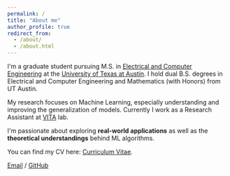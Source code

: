 ```yaml
---
permalink: /
title: "About me"
author_profile: true
redirect_from: 
  - /about/
  - /about.html
---
```



I'm a graduate student pursuing M.S. in [Electrical and Computer Engineering](https://www.ece.utexas.edu/) at the [University of Texas at Austin](https://www.utexas.edu/). I hold dual B.S. degrees in Electrical and Computer Engineering and Mathematics (with Honors) from UT Austin.

My research focuses on Machine Learning, especially understanding and improving the generalization of models. Currently I work as a Research Assistant at [VITA](https://vita-group.github.io/group.html) lab.

I'm passionate about exploring **real-world applications** as well as the **theoretical understandings** behind ML algorithms.

You can find my CV here: [Curriculum Vitae](../assets/CV.pdf).

[Email](mailto:jz24694@utexas.edu) / [GitHub](https://github.com/jimz7)
